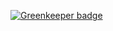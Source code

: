 
[![Greenkeeper badge](https://badges.greenkeeper.io/PaulaoDev/BotWeb.svg)](https://greenkeeper.io/)
